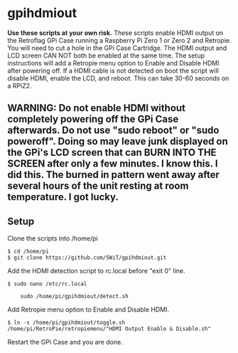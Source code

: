 # gpihdmiout
**Use these scripts at your own risk.**  These scripts enable HDMI output on the Retroflag GPi Case running a Raspberry Pi Zero 1 or Zero 2 and Retropie. You will need to cut a hole in the GPi Case Cartridge. The HDMI output and LCD screen CAN NOT both be enabled at the same time. The setup instructions will add a Retropie menu option to Enable and Disable HDMI after powering off.  If a HDMI cable is not detected on boot the script will disable HDMI, enable the LCD, and reboot. This can take 30-60 seconds on a RPiZ2.

## **WARNING**: Do not enable HDMI without completely powering off the GPi Case afterwards. Do not use "sudo reboot" or "sudo poweroff".  Doing so may leave junk displayed on the GPi's LCD screen that can BURN INTO THE SCREEN after only a few minutes. I know this. I did this. The burned in pattern went away after several hours of the unit resting at room temperature. I got lucky.


## Setup
Clone the scripts into /home/pi
```
$ cd /home/pi
$ git clone https://github.com/SWiT/gpihdmiout.git
```

Add the HDMI detection script to rc.local before "exit 0" line.
```
$ sudo nano /etc/rc.local

    sudo /home/pi/gpihdmiout/detect.sh
```

Add Retropie menu option to Enable and Disable HDMI.
```
$ ln -s /home/pi/gpihdmiout/toggle.sh /home/pi/RetroPie/retropiemenu/"HDMI Output Enable & Disable.sh"
```

Restart the GPi Case and you are done.

